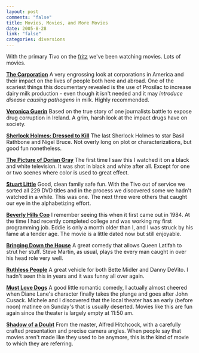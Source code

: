 ```yaml
--- 
layout: post
comments: "false"
title: Movies, Movies, and More Movies
date: 2005-8-28
link: "false"
categories: diversions
---
```

With the primary Tivo on the <a href="http://www.zanshin.net/blogs/000621.html" title="Welcome. Powering up...">fritz</a> we've been watching movies. Lots of movies.

<strong><a href="http://imdb.com/title/tt0379225/" title="The Corporation">The Corporation</a></strong>
A very engrossing look at corporations in America and their impact on the lives of people both here and abroad. One of the scariest things this documentary revealed is the use of Prosilac to increase dairy milk production - even though it isn't needed and it may <em>introduce disease causing pathogens</em> in milk. Highly recommended.

<strong><a href="http://imdb.com/title/tt0312549" title="Veronica Guerin">Veronica Guerin</a></strong>
Based on the true story of one journalists battle to expose drug corruption in Ireland. A grim, harsh look at the impact drugs have on society.

<strong><a href="http://imdb.com/title/tt0038494" title="Sherlock Holmes: Dressed to Kill">Sherlock Holmes: Dressed to Kill</a></strong>
The last Sherlock Holmes to star Basil Rathbone and Nigel Bruce. Not overly long on plot or characterizations, but good fun nonetheless.

<strong><a href="http://imdb.com/title/tt0037988" title="The Picture of Dorian Gray">The Picture of Dorian Gray</a></strong>
The first time I saw this I watched it on a black and white television. It was shot in black and white after all. Except for one or two scenes where color is used to great effect.

<strong><a href="http://imdb.com/title/tt0164912" title="Stuart Little">Stuart Little</a></strong>
Good, clean family safe fun. With the Tivo out of service we sorted all 229 DVD titles and in the process we discovered some we hadn't watched in a while. This was one. The next three were others that caught our eye in the alphabetizing effort.

<strong><a href="http://imdb.com/title/tt0086960" title="Beverly Hills Cop">Beverly Hills Cop</a></strong>
I remember seeing this when it first came out in 1984. At the time I had recently completed college and was working my first programming job. Eddie is only a month older than I, and I was struck by his fame at a tender age. The movie is a little dated now but still enjoyable.

<strong><a href="http://imdb.com/title/tt0305669" title="Bringing Down the House">Bringing Down the House</a></strong>
A great comedy that allows Queen Latifah to strut her stuff. Steve Martin, as usual, plays the every man caught in over his head role very well.

<strong><a href="http://imdb.com/title/tt0091877" title="Ruthless People">Ruthless People</a></strong>
A great vehicle for both Bette Midler and Danny DeVito. I hadn't seen this in years and it was funny all over again.

<strong><a href="http://imdb.com/title/tt0417001" title="Must Love Dogs">Must Love Dogs</a></strong>
A good little romantic comedy, I actually almost cheered when Diane Lane's character finally takes the plunge and goes after John Cusack. Michele and I discovered that the local theater has an early (before noon) matinee on Sunday's that is usually deserted. Movies like this are fun again since the theater is largely empty at 11:50 am.

<strong><a href="http://imdb.com/title/tt0036342" title="Shadow of a Doubt">Shadow of a Doubt</a></strong>
From the master, Alfred Hitchcock, with a carefully crafted presentation and precise camera angles. When people say that movies aren't made like they used to be anymore, this is the kind of movie to which they are referring.
